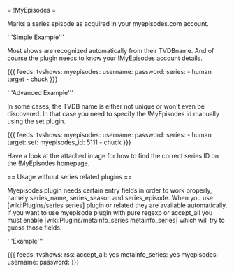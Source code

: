 = !MyEpisodes =

Marks a series episode as acquired in your myepisodes.com account.

'''Simple Example'''

Most shows are recognized automatically from their TVDBname. And of course the plugin needs to know your !MyEpisodes account details.

{{{
feeds:
  tvshows:
    myepisodes:
      username: <username>
      password: <password>
    series:
      - human target
      - chuck
}}}

'''Advanced Example'''

In some cases, the TVDB name is either not unique or won't even be discovered. In that case you need to specify the !MyEpisodes id manually using the set plugin.

{{{
feeds:
  tvshows:
    myepisodes:
      username: <username>
      password: <password>
    series:
      - human target:
          set:
            myepisodes_id: 5111 
      - chuck
}}}
 
Have a look at the attached image for how to find the correct series ID on the !MyEpisodes homepage. 

== Usage without series related plugins ==

Myepisodes plugin needs certain entry fields in order to work properly, namely series_name, series_season and series_episode. When you use [wiki:Plugins/series series] plugin or related they are available automatically. If you want to use myepisode plugin with pure regexp or accept_all you must enable [wiki:Plugins/metainfo_series metainfo_series] which will try to guess those fields.

'''Example'''

{{{
feeds:
  tvshows:
    rss: <url>
    accept_all: yes
    metainfo_series: yes
    myepisodes:
      username: <username>
      password: <password>
}}}